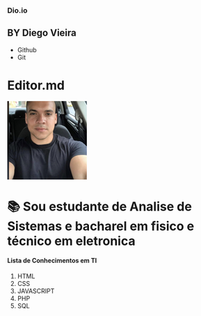 ### Dio.io 

## BY Diego Vieira

- Github
- Git


# Editor.md

![](../docs/IMG/me.jpg)


# 📚 Sou estudante de Analise de Sistemas e bacharel em fisico e técnico em eletronica

#### Lista de Conhecimentos em TI
                
1. HTML
2. CSS
3. JAVASCRIPT
4. PHP
5. SQL
                
